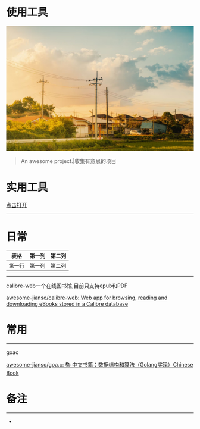 # 使用工具



![header_1.png](img/header_2.png.jpg)

> An awesome project.|收集有意思的项目

# 实用工具
[点击打开](https://dwz.mk/sq3tg)


-------

# 日常

| 表格      | 第一列     | 第二列     |
| ---------- | :-----------:  | :-----------: |
| 第一行     | 第一列     | 第二列     |



------



calibre-web一个在线图书馆,目前只支持epub和PDF

[awesome-jianso/calibre-web: Web app for browsing, reading and downloading eBooks stored in a Calibre database](https://github.com/awesome-jianso/calibre-web)





# 常用

------

goac

[awesome-jianso/goa.c: 📚 中文书籍：数据结构和算法（Golang实现）Chinese Book](https://github.com/awesome-jianso/goa.c/tree/master)





# 备注






---------



-

